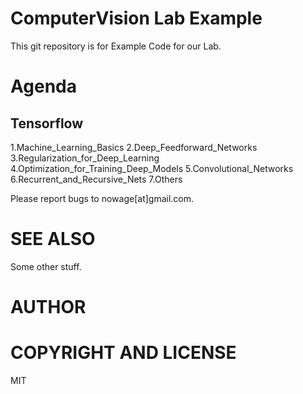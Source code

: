 # ComputerVision Lab Example

This git repository is for Example Code for our Lab.

# Agenda
## Tensorflow
1.Machine_Learning_Basics
2.Deep_Feedforward_Networks
3.Regularization_for_Deep_Learning
4.Optimization_for_Training_Deep_Models
5.Convolutional_Networks
6.Recurrent_and_Recursive_Nets
7.Others

Please report bugs to nowage[at]gmail.com.


# SEE ALSO

Some other stuff.

# AUTHOR

# COPYRIGHT AND LICENSE
MIT
